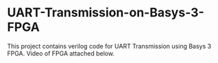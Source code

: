 # UART-Transmission-on-Basys-3-FPGA

This project contains verilog code for UART Transmission using Basys 3 FPGA.
Video of FPGA attached below. 
